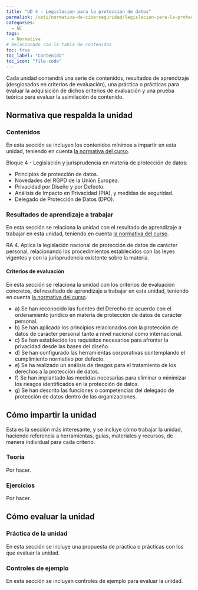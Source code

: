 ```yaml
---
title: "UD 4 - Legislación para la protección de datos"
permalink: /ceti/normativa-de-ciberseguridad/legislacion-para-la-proteccion-de-datos
categories:
  - NC
tags:
  - Normativa
# Relacionado con la tabla de contenidos
toc: true
toc_label: "Contenido"
toc_icon: "file-code"
---
```


Cada unidad contendrá una serie de contenidos, resultados de aprendizaje (desglosados en criterios de evaluación), una práctica o prácticas para evaluar la adquisición de dichos criterios de evaluación y una prueba teórica para evaluar la asimilación de contenido.

## Normativa que respalda la unidad

### Contenidos

En esta sección se incluyen los contenidos mínimos a impartir en esta unidad, teniendo en cuenta [la normativa del curso](https://www.boe.es/diario_boe/txt.php?id=BOE-A-2020-4963).

Bloque 4 - Legislación y jurisprudencia en materia de protección de datos:

- Principios de protección de datos.
- Novedades del RGPD de la Unión Europea.
- Privacidad por Diseño y por Defecto.
- Análisis de Impacto en Privacidad (PIA), y medidas de seguridad.
- Delegado de Protección de Datos (DPO).

### Resultados de aprendizaje a trabajar

En esta sección se relaciona la unidad con el resultado de aprendizaje a trabajar en esta unidad, teniendo en cuenta [la normativa del curso](https://www.boe.es/diario_boe/txt.php?id=BOE-A-2020-4963).

RA 4. Aplica la legislación nacional de protección de datos de carácter personal, relacionando los procedimientos establecidos con las leyes vigentes y con la jurisprudencia existente sobre la materia.

#### Criterios de evaluación

En esta sección se relaciona la unidad con los criterios de evaluación concretos, del resultado de aprendizaje a trabajar en esta unidad, teniendo en cuenta [la normativa del curso](https://www.boe.es/diario_boe/txt.php?id=BOE-A-2020-4963).

- a) Se han reconocido las fuentes del Derecho de acuerdo con el ordenamiento jurídico en materia de protección de datos de carácter personal.
- b) Se han aplicado los principios relacionados con la protección de datos de carácter personal tanto a nivel nacional como internacional.
- c) Se han establecido los requisitos necesarios para afrontar la privacidad desde las bases del diseño.
- d) Se han configurado las herramientas corporativas contemplando el cumplimiento normativo por defecto.
- e) Se ha realizado un análisis de riesgos para el tratamiento de los derechos a la protección de datos.
- f) Se han implantado las medidas necesarias para eliminar o minimizar los riesgos identificados en la protección de datos.
- g) Se han descrito las funciones o competencias del delegado de protección de datos dentro de las organizaciones.

## Cómo impartir la unidad

Esta es la sección más interesante, y se incluye cómo trabajar la unidad, haciendo referencia a herramientas, guías, materiales y recursos, de manera individual para cada criterio.

### Teoría

Por hacer.

### Ejercicios

Por hacer.

## Cómo evaluar la unidad

### Práctica de la unidad

En esta sección se incluye una propuesta de práctica o prácticas con los que evaluar la unidad.

### Controles de ejemplo

En esta sección se incluyen controles de ejemplo para evaluar la unidad.
